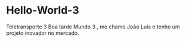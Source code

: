 # Hello-World-3
Teletransporte 3
Boa tarde Mundo 3 , me chamo João Luis e tenho 
um projeto inovador no mercado.
